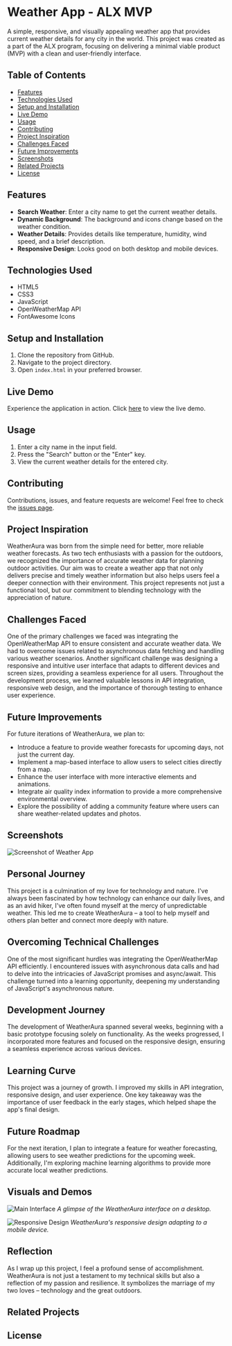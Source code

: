 # Weather App - ALX MVP

A simple, responsive, and visually appealing weather app that provides current weather details for any city in the world. This project was created as a part of the ALX program, focusing on delivering a minimal viable product (MVP) with a clean and user-friendly interface.

## Table of Contents

- [Features](#features)
- [Technologies Used](#technologies-used)
- [Setup and Installation](#setup-and-installation)
- [Live Demo](#live-demo)
- [Usage](#usage)
- [Contributing](#contributing)
- [Project Inspiration](#project-inspiration)
- [Challenges Faced](#challenges-faced)
- [Future Improvements](#future-improvements)
- [Screenshots](#screenshots)
- [Related Projects](#related-projects)
- [License](#license)

## Features

- **Search Weather**: Enter a city name to get the current weather details.
- **Dynamic Background**: The background and icons change based on the weather condition.
- **Weather Details**: Provides details like temperature, humidity, wind speed, and a brief description.
- **Responsive Design**: Looks good on both desktop and mobile devices.

## Technologies Used

- HTML5
- CSS3
- JavaScript
- OpenWeatherMap API
- FontAwesome Icons

## Setup and Installation

1. Clone the repository from GitHub.
2. Navigate to the project directory.
3. Open `index.html` in your preferred browser.

## Live Demo

Experience the application in action. Click [here](https://paulkelvin.github.io/WEATHER-APP_ALX_PROJECTMVP/) to view the live demo.

## Usage

1. Enter a city name in the input field.
2. Press the "Search" button or the "Enter" key.
3. View the current weather details for the entered city.

## Contributing

Contributions, issues, and feature requests are welcome! Feel free to check the [issues page](#).

## Project Inspiration

WeatherAura was born from the simple need for better, more reliable weather forecasts. As two tech enthusiasts with a passion for the outdoors, we recognized the importance of accurate weather data for planning outdoor activities. Our aim was to create a weather app that not only delivers precise and timely weather information but also helps users feel a deeper connection with their environment. This project represents not just a functional tool, but our commitment to blending technology with the appreciation of nature.

## Challenges Faced

One of the primary challenges we faced was integrating the OpenWeatherMap API to ensure consistent and accurate weather data. We had to overcome issues related to asynchronous data fetching and handling various weather scenarios. Another significant challenge was designing a responsive and intuitive user interface that adapts to different devices and screen sizes, providing a seamless experience for all users. Throughout the development process, we learned valuable lessons in API integration, responsive web design, and the importance of thorough testing to enhance user experience.

## Future Improvements

For future iterations of WeatherAura, we plan to:

- Introduce a feature to provide weather forecasts for upcoming days, not just the current day.
- Implement a map-based interface to allow users to select cities directly from a map.
- Enhance the user interface with more interactive elements and animations.
- Integrate air quality index information to provide a more comprehensive environmental overview.
- Explore the possibility of adding a community feature where users can share weather-related updates and photos.

## Screenshots

![Screenshot of Weather App](#https://github.com/Paulkelvin/WEATHER-APP_ALX_PROJECTMVP/blob/main/Screenshot_20231102_123226_Chrome.jpg)

## Personal Journey

This project is a culmination of my love for technology and nature. I've always been fascinated by how technology can enhance our daily lives, and as an avid hiker, I've often found myself at the mercy of unpredictable weather. This led me to create WeatherAura – a tool to help myself and others plan better and connect more deeply with nature.

## Overcoming Technical Challenges

One of the most significant hurdles was integrating the OpenWeatherMap API efficiently. I encountered issues with asynchronous data calls and had to delve into the intricacies of JavaScript promises and async/await. This challenge turned into a learning opportunity, deepening my understanding of JavaScript's asynchronous nature.

## Development Journey

The development of WeatherAura spanned several weeks, beginning with a basic prototype focusing solely on functionality. As the weeks progressed, I incorporated more features and focused on the responsive design, ensuring a seamless experience across various devices.

## Learning Curve

This project was a journey of growth. I improved my skills in API integration, responsive design, and user experience. One key takeaway was the importance of user feedback in the early stages, which helped shape the app's final design.

## Future Roadmap

For the next iteration, I plan to integrate a feature for weather forecasting, allowing users to see weather predictions for the upcoming week. Additionally, I'm exploring machine learning algorithms to provide more accurate local weather predictions.

## Visuals and Demos

![Main Interface](#main-interface-url)
_A glimpse of the WeatherAura interface on a desktop._

![Responsive Design](#https://github.com/Paulkelvin/WEATHER-APP_ALX_PROJECTMVP/blob/main/Screenshot_20231102_123226_Chrome.jpg)
_WeatherAura's responsive design adapting to a mobile device._

## Reflection

As I wrap up this project, I feel a profound sense of accomplishment. WeatherAura is not just a testament to my technical skills but also a reflection of my passion and resilience. It symbolizes the marriage of my two loves – technology and the great outdoors.

## Related Projects

## License
